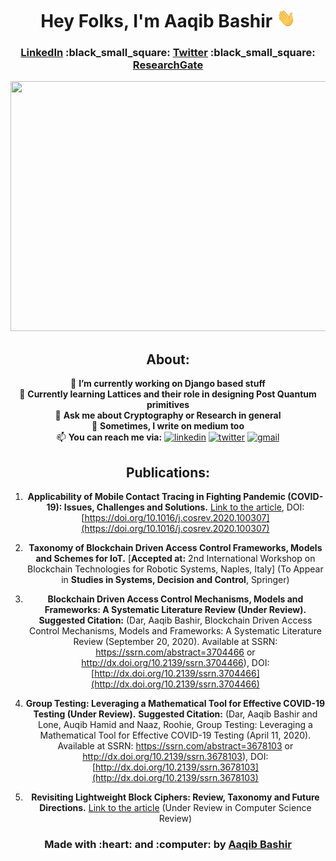 <div align="center">
  <h1>
    Hey Folks, I'm Aaqib Bashir <img src="https://github.com/aaqibb13/aaqibb13/blob/main/Image/Hi.gif" width="30" height="30"/>
  </h1>
<h3>
    <a href="https://www.linkedin.com/in/aaqibbashir">LinkedIn</a> :black_small_square: <a href="https://www.twitter.com/aaqibb13">Twitter</a> :black_small_square: <a href="https://www.researchgate.net/profile/Aaqib_Bashir2">ResearchGate</a>
</h3>
</div>
<div align="center">
<img src="https://github.com/aaqibb13/aaqibb13/blob/main/Image/TCB.JPG" width="800" height="400"/>
 </div>
<div align="center"> 
  <h2>
    About:
  </h2>
 
  🔭 **I’m currently working on Django based stuff** <br>
  🌱 **Currently learning Lattices and their role in designing Post Quantum primitives** <br>
  💬 **Ask me about Cryptography or Research in general** <br>
  :memo: **Sometimes, I write on medium too** <br>
  📫 **You can reach me via:**   [<img src='https://cdn.jsdelivr.net/npm/simple-icons@3.0.1/icons/linkedin.svg' alt='linkedin' height='14'>](https://www.linkedin.com/in/aaqibbashir/) [<img src='https://cdn.jsdelivr.net/npm/simple-icons@3.0.1/icons/twitter.svg' alt='twitter' height='15'>](https://twitter.com/aaqibb13) [<img src='https://cdn.jsdelivr.net/npm/simple-icons@3.0.1/icons/gmail.svg' alt='gmail' height='15'>](https://mail.google.com/mail/aaqibb13@gmail.com)
</div>
<div align="center"> 
  <h2>
    Publications:
  </h2>


1. **Applicability of Mobile Contact Tracing in Fighting Pandemic (COVID-19): Issues, Challenges and Solutions.** [Link to the article](https://www.sciencedirect.com/science/article/abs/pii/S157401372030407X), DOI: [https://doi.org/10.1016/j.cosrev.2020.100307](https://doi.org/10.1016/j.cosrev.2020.100307)

2. **Taxonomy of Blockchain Driven Access Control Frameworks, Models and Schemes for IoT.** [**Accepted at:** 2nd International Workshop on Blockchain Technologies for Robotic Systems, Naples, Italy] (To Appear in **Studies in Systems, Decision and Control**, Springer) 

3. **Blockchain Driven Access Control Mechanisms, Models and Frameworks: A Systematic Literature Review (Under Review).** **Suggested Citation:** (Dar, Aaqib Bashir, Blockchain Driven Access Control Mechanisms, Models and Frameworks: A Systematic Literature Review (September 20, 2020). Available at SSRN: https://ssrn.com/abstract=3704466 or http://dx.doi.org/10.2139/ssrn.3704466), DOI: [http://dx.doi.org/10.2139/ssrn.3704466](http://dx.doi.org/10.2139/ssrn.3704466)

4. **Group Testing: Leveraging a Mathematical Tool for Effective COVID-19 Testing (Under Review).** **Suggested Citation:** (Dar, Aaqib Bashir and Lone, Auqib Hamid and Naaz, Roohie, Group Testing: Leveraging a Mathematical Tool for Effective COVID-19 Testing (April 11, 2020). Available at SSRN: https://ssrn.com/abstract=3678103 or http://dx.doi.org/10.2139/ssrn.3678103), DOI: [http://dx.doi.org/10.2139/ssrn.3678103](http://dx.doi.org/10.2139/ssrn.3678103)

5. **Revisiting Lightweight Block Ciphers: Review, Taxonomy and Future Directions.** [Link to the article](https://www.eprint.iacr.org/2021/476) (Under Review in Computer Science Review)

 </div>
<!-- <div align="center"> 
  <h3>
    Stats:
  </h3>
</div> !-->

<!-- ![GitHub stats](https://github-readme-stats.vercel.app/api?username=aaqibb13&show_icons=true&count_private=true) !-->

<div align="center"> 
  <h3>
    Made with :heart: and :computer: by <a href="https://www.github.com/aaqibb13">Aaqib Bashir</a>
  </h3>
 </div>
